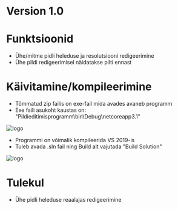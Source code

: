 # Version 1.0

# Funktsioonid
- Ühe/mitme pidli heleduse ja resolutsiooni redigeerimine 
- Ühe pildi redigeerimisel näidatakse pilti ennast

# Käivitamine/kompileerimine
- Tõmmatud zip failis on exe-fail mida avades avaneb programm
- Exe faili asukoht kaustas on: "Pildieditimisprogramm\bin\Debug\netcoreapp3.1"


![logo](https://i.imgur.com/aJ5ojDt.png)

- Programmi on võimalik kompileerida VS 2019-is
- Tuleb avada .sln fail ning Build alt vajutada "Build Solution"

![logo](https://i.imgur.com/X28EN7d.png)

# Tulekul
- Ühe pidli heleduse reaalajas redigeerimine
